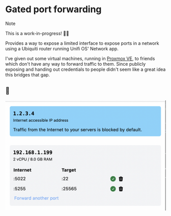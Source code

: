 # Gated port forwarding

> [!NOTE]  
> This is a work-in-progress! 🦺🙂

Provides a way to expose a limited interface to expose ports in a network
using a Ubiquiti router running Unifi OS' Network app.

I've given out some virtual machines, running in [Proxmox VE](https://www.proxmox.com/en/proxmox-virtual-environment/overview), to friends which don't
have any way to forward traffic to them. Since publicly exposing and handing
out credentials to people didn't seem like a great idea this bridges that gap.

## 📸

![Homepage](docs/homepage.png)
